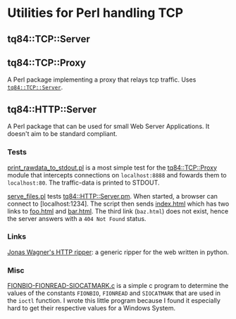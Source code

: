 # Utilities for Perl handling TCP

## tq84::TCP::Server

## tq84::TCP::Proxy

A Perl package implementing a proxy that relays tcp traffic. Uses [`tq84::TCP::Server`](https://github.com/ReneNyffenegger/perl-tcp/blob/master/tq84/TCP/Server.pm).

## tq84::HTTP::Server

A Perl package that can be used for small Web Server Applications. It doesn't aim to be standard compliant.

### Tests

[print_rawdata_to_stdout.pl](https://github.com/ReneNyffenegger/perl-tcp/blob/master/tests/TCP/Proxy/print_rawdata_to_stdout.pl) is a most simple test for
the [tq84::TCP::Proxy](https://github.com/ReneNyffenegger/perl-tcp/blob/master/tq84/TCP/Proxy.pm) module that intercepts connections on `localhost:8888` and fowards them to `localhost:80`. The traffic-data is printed to STDOUT.

[serve_files.pl](https://github.com/ReneNyffenegger/perl-tcp/blob/master/tests/HTTP/Server/serve_files.pl) tests
[tq84::HTTP::Server.pm](https://github.com/ReneNyffenegger/perl-tcp/blob/master/tq84/HTTP/Server.pm). When started, a browser can connect to [localhost:1234]. The script
then sends [index.html](https://github.com/ReneNyffenegger/perl-tcp/blob/master/tests/HTTP/Server/index.html) which has two links to
[foo.html](https://github.com/ReneNyffenegger/perl-tcp/blob/master/tests/HTTP/Server/foo.html) and [bar.html](https://github.com/ReneNyffenegger/perl-tcp/blob/master/tests/HTTP/Server/bar.html).
The third link (`baz.html`) does not exist, hence the server answers with a `404 Not Found` status.

### Links

[Jonas Wagner's HTTP ripper](https://github.com/jwagner/httpripper): a generic ripper for the web written in python.

### Misc

[FIONBIO-FIONREAD-SIOCATMARK.c](https://github.com/ReneNyffenegger/perl-tcp/blob/master/misc/FIONBIO-FIONREAD-SIOCATMARK.c) is a simple
c program to determine the values of the constants `FIONBIO`, `FIONREAD` and `SIOCATMARK` that are used in the `ioctl` function. I wrote
this little program because I found it especially hard to get their respective values for a Windows System.
